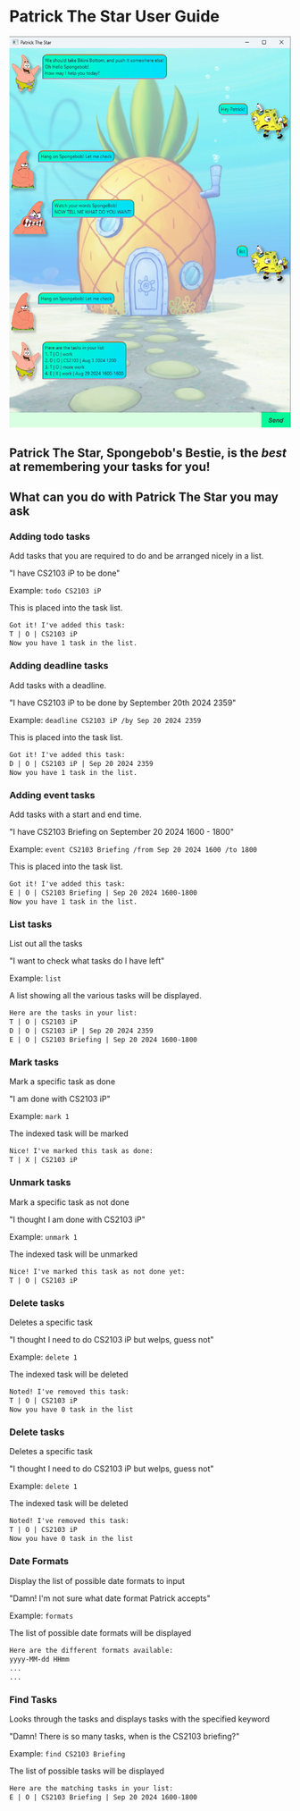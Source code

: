 # Patrick The Star User Guide

![User Interface of Patrick The Star](Ui.png)

## Patrick The Star, Spongebob's Bestie, is the _best_ at **remembering your tasks for you!**

## What can you do with Patrick The Star you may ask

### Adding todo tasks
Add tasks that you are required to do and be arranged nicely in a list.

"I have CS2103 iP to be done"

Example: `todo CS2103 iP`

This is placed into the task list.

```
Got it! I've added this task:
T | O | CS2103 iP
Now you have 1 task in the list.
```

### Adding deadline tasks

Add tasks with a deadline.

"I have CS2103 iP to be done by September 20th 2024 2359"

Example: `deadline CS2103 iP /by Sep 20 2024 2359`

This is placed into the task list.

```
Got it! I've added this task:
D | O | CS2103 iP | Sep 20 2024 2359
Now you have 1 task in the list.
```

### Adding event tasks

Add tasks with a start and end time.

"I have CS2103 Briefing on September 20 2024 1600 - 1800"

Example: `event CS2103 Briefing /from Sep 20 2024 1600 /to 1800`

This is placed into the task list.

```
Got it! I've added this task:
E | O | CS2103 Briefing | Sep 20 2024 1600-1800
Now you have 1 task in the list.
```

### List tasks

List out all the tasks

"I want to check what tasks do I have left"

Example: `list`

A list showing all the various tasks will be displayed.

```
Here are the tasks in your list:
T | O | CS2103 iP
D | O | CS2103 iP | Sep 20 2024 2359
E | O | CS2103 Briefing | Sep 20 2024 1600-1800

```

### Mark tasks

Mark a specific task as done

"I am done with CS2103 iP"

Example: `mark 1`

The indexed task will be marked

```
Nice! I've marked this task as done:
T | X | CS2103 iP
```

### Unmark tasks

Mark a specific task as not done

"I thought I am done with CS2103 iP"

Example: `unmark 1`

The indexed task will be unmarked

```
Nice! I've marked this task as not done yet:
T | O | CS2103 iP
```

### Delete tasks

Deletes a specific task

"I thought I need to do CS2103 iP but welps, guess not"

Example: `delete 1`

The indexed task will be deleted

```
Noted! I've removed this task:
T | O | CS2103 iP
Now you have 0 task in the list
```

### Delete tasks

Deletes a specific task

"I thought I need to do CS2103 iP but welps, guess not"

Example: `delete 1`

The indexed task will be deleted

```
Noted! I've removed this task:
T | O | CS2103 iP
Now you have 0 task in the list
```

### Date Formats

Display the list of possible date formats to input

"Damn! I'm not sure what date format Patrick accepts"

Example: `formats`

The list of possible date formats will be displayed

```
Here are the different formats available:
yyyy-MM-dd HHmm
...
...
```

### Find Tasks

Looks through the tasks and displays tasks with the specified keyword

"Damn! There is so many tasks, when is the CS2103 briefing?"

Example: `find CS2103 Briefing`

The list of possible tasks will be displayed

```
Here are the matching tasks in your list:
E | O | CS2103 Briefing | Sep 20 2024 1600-1800
```